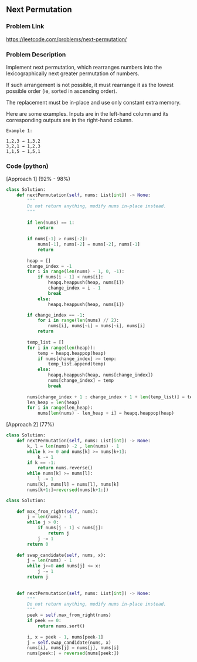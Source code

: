## Next Permutation

### Problem Link

https://leetcode.com/problems/next-permutation/

### Problem Description 

Implement next permutation, which rearranges numbers into the lexicographically next greater permutation of numbers.

If such arrangement is not possible, it must rearrange it as the lowest possible order (ie, sorted in ascending order).

The replacement must be in-place and use only constant extra memory.

Here are some examples. Inputs are in the left-hand column and its corresponding outputs are in the right-hand column.

```
Example 1:

1,2,3 → 1,3,2
3,2,1 → 1,2,3
1,1,5 → 1,5,1

```

### Code (python)

[Approach 1] (92% - 98%)

```python
class Solution:
    def nextPermutation(self, nums: List[int]) -> None:
        """
        Do not return anything, modify nums in-place instead.
        """
        
        if len(nums) == 1:
            return 
        
        if nums[-1] > nums[-2]:
            nums[-1], nums[-2] = nums[-2], nums[-1]
            return 
        
        heap = []
        change_index = -1
        for i in range(len(nums) - 1, 0, -1):
            if nums[i - 1] < nums[i]:
                heapq.heappush(heap, nums[i])
                change_index = i - 1
                break
            else:
                heapq.heappush(heap, nums[i])

        if change_index == -1:
        	for i in range(len(nums) // 2):
        		nums[i], nums[~i] = nums[~i], nums[i]
        	return 
                
        temp_list = []
        for i in range(len(heap)):
            temp = heapq.heappop(heap)
            if nums[change_index] >= temp:
                temp_list.append(temp)
            else:
                heapq.heappush(heap, nums[change_index])
                nums[change_index] = temp
                break
        
        nums[change_index + 1 : change_index + 1 + len(temp_list)] = temp_list[:]
        len_heap = len(heap)
        for i in range(len_heap):
            nums[len(nums) - len_heap + i] = heapq.heappop(heap)
```

[Approach 2] (77%)

```python
class Solution:
    def nextPermutation(self, nums: List[int]) -> None:
        k, l = len(nums) -2 , len(nums) - 1
        while k >= 0 and nums[k] >= nums[k+1]:
            k -= 1
        if k == -1:
            return nums.reverse()
        while nums[k] >= nums[l]:
            l -= 1
        nums[k], nums[l] = nums[l], nums[k]
        nums[k+1:]=reversed(nums[k+1:])
```

```python
class Solution:
    
    def max_from_right(self, nums):
        j = len(nums) - 1
        while j > 0:
            if nums[j - 1] < nums[j]:
                return j
            j -= 1
        return 0
    
    def swap_candidate(self, nums, x):
        j = len(nums) - 1
        while j>=0 and nums[j] <= x:
            j -= 1
        return j
    
    
    def nextPermutation(self, nums: List[int]) -> None:
        """
        Do not return anything, modify nums in-place instead.
        """
        peek = self.max_from_right(nums)
        if peek == 0:
            return nums.sort()
        
        i, x = peek - 1, nums[peek-1]
        j = self.swap_candidate(nums, x)
        nums[i], nums[j] = nums[j], nums[i]
        nums[peek:] = reversed(nums[peek:])
```